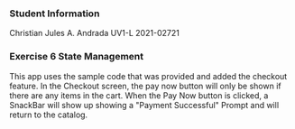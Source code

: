 ### Student Information

Christian Jules A. Andrada
UV1-L
2021-02721

### Exercise 6 State Management

This app uses the sample code that was provided and added the checkout feature.
In the Checkout screen, the pay now button will only be shown if there are any items in the cart.
When the Pay Now button is clicked, a SnackBar will show up showing a "Payment Successful" Prompt and will return to the catalog.
